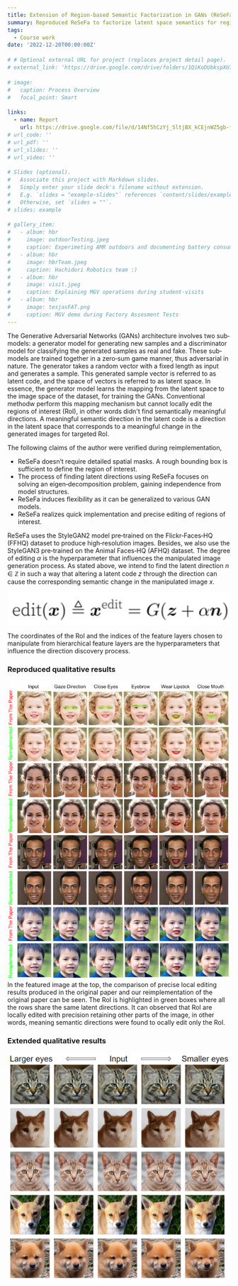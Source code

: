 ```yaml
---
title: Extension of Region-based Semantic Factorization in GANs (ReSeFa) to animal faces
summary: Reproduced ReSeFa to factorize latent space semantics for regions of interest for human faces and extended ReSeFa for editing animal faces  
tags:
  - Course work
date: '2022-12-20T00:00:00Z'

# # Optional external URL for project (replaces project detail page).
# external_link: 'https://drive.google.com/drive/folders/1QiKoDUbkspXU7acjHh91cRRhuZhNsnxe'

# image:
#   caption: Process Overview
#   focal_point: Smart

links:
  - name: Report
    url: https://drive.google.com/file/d/14Nf5hCzYj_SltjBX_kCEjnWZ5gb-fNpy/view?usp=drive_link
# url_code: ''
# url_pdf: ''
# url_slides: ''
# url_video: ''

# Slides (optional).
#   Associate this project with Markdown slides.
#   Simply enter your slide deck's filename without extension.
#   E.g. `slides = "example-slides"` references `content/slides/example-slides.md`.
#   Otherwise, set `slides = ""`.
# slides: example

# gallery_item:
#   - album: hbr
#     image: outdoorTesting.jpeg
#     caption: Experimeting AMR outdoors and documenting battery consumption during uphill and downhill movements
#   - album: hbr
#     image: hbrTeam.jpeg
#     caption: Hachidori Robotics team :)
#   - album: hbr
#     image: visit.jpeg
#     caption: Explaining MGV operations during student-visits
#   - album: hbr
#     image: tesjasFAT.png
#     caption: MGV demo during Factory Assesment Tests
---
```


The Generative Adversarial Networks (GANs) architecture involves two sub‐models: a generator model for generating new samples and a discriminator model for classifying the generated samples as real and fake. These sub‐models are trained together in a zero‐sum game manner, thus adversarial in nature. The generator takes a random vector with a fixed length as input and generates a sample. This generated sample vector is referred to as latent code, and the space of vectors is referred to as latent space. In essence, the generator model learns the mapping from the latent space to the image space of the dataset, for training the GANs. Conventional methodw perform this mapping mechanism but cannot locally edit the regions of interest (RoI), in other words didn't find semantically meaningful directions. A meaningful semantic direction in the latent code is a direction in the latent space that corresponds to a meaningful change in the generated images for targeted RoI.

The following claims of the author were verified during reimplementation,
- ReSeFa doesn’t require detailed spatial masks. A rough bounding box is sufficient to define the region of interest.
- The process of finding latent directions using ReSeFa focuses on solving an eigen‐decomposition problem, gaining independence from model structures.
- ReSeFa induces flexibility as it can be generalized to various GAN models.
- ReSeFa realizes quick implementation and precise editing of regions of interest.
 
ReSeFa uses the StyleGAN2 model pre‐trained on the Flickr‐Faces‐HQ (FFHQ) dataset to produce high‐resolution images. Besides, we also use the StyleGAN3 pre‐trained on the Animal Faces‐HQ (AFHQ) dataset. The degree of editing _&alpha;_ is the hyperparameter that influences the manipulated image generation process. As stated above, we intend to find the latent direction <em>n</em> &in; &Zopf; in such a way that altering a latent code <em>z</em> through the direction can cause the corresponding semantic change in the manipulated image <em>x</em>.

![screen render text](resafa_eqn.png "")
<!-- <span style="font-size: 1.2em; font-weight: bold;">edit(x) &#x25b3; x<sup>edit</sup> = G(z + &alpha; n)</span> -->

The coordinates of the RoI and the indices of the feature layers chosen to manipulate from hierarchical feature layers are the hyperparameters that influence the direction discovery process.

### Reproduced qualitative results
![screen render text](resafa.png "")
In the featured image at the top, the comparison of precise local editing results produced in the original paper and our reimplementation of the original paper can be seen. The RoI is highlighted in green boxes where all the rows share the same latent directions. It can observed that RoI are locally edited with precision retaining other parts of the image, in other words, meaning semantic directions were found to ocally edit only the RoI.

### Extended qualitative results
![screen render text](afhqq.png "For extended qualitative results, ReSeFa was run on a different GAN model, StyleGAN3 pre‐trained on AFHQ")

<!-- ![screen render text](tejas.gif "360° maneuverability highlighting sideways and diagonal movements at client's shopfloor bearing 500kg payload") -->

<!-- {{< video src="tejas.mp4" controls="yes" >}}
360° maneuverability highlighting sideways and diagonal movements at client's shopfloor bearing 500kg payload -->

<!-- #### Photo Gallery
{{< gallery album="hbr" >}} -->